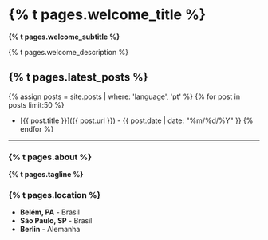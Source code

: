 # {% t pages.welcome_title %}

**{% t pages.welcome_subtitle %}**

{% t pages.welcome_description %}

## {% t pages.latest_posts %}

{% assign posts = site.posts | where: 'language', 'pt' %}
{% for post in posts limit:50 %}
  * [{{ post.title }}]({{ post.url }}) - {{ post.date | date: "%m/%d/%Y" }}
{% endfor %}

---

### {% t pages.about %}

**{% t pages.tagline %}**

### {% t pages.location %}

- **Belém, PA** - Brasil
- **São Paulo, SP** - Brasil  
- **Berlin** - Alemanha
